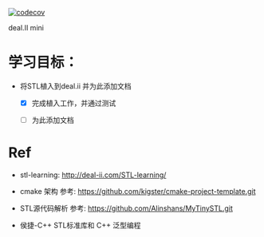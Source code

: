 [![codecov](https://codecov.io/gh/jiaqiwang969/deal.II-mini/branch/master/graph/badge.svg)](https://codecov.io/gh/jiaqiwang969/deal.II-mini)

deal.II mini




# 学习目标：
- 将STL植入到deal.ii 并为此添加文档
  - [x] 完成植入工作，并通过测试
  - [ ] 为此添加文档 




# Ref
- stl-learning: http://deal-ii.com/STL-learning/

- cmake 架构 参考: https://github.com/kigster/cmake-project-template.git

- STL源代码解析 参考: 	https://github.com/Alinshans/MyTinySTL.git

- 侯捷-C++ STL标准库和 C++ 泛型编程 